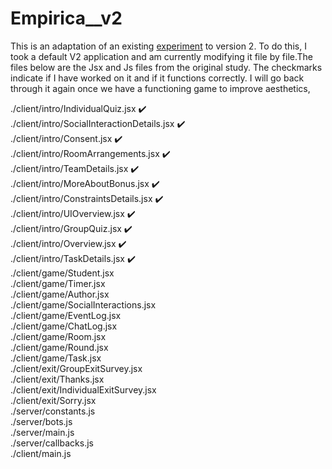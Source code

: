 # Empirica__v2
This is an adaptation of an existing [experiment](https://github.com/amaatouq/room-assignment-csop) to version 2. To do this, I took a default V2 application and am currently modifying it file by file.The files below are the Jsx and Js files from the original study. The checkmarks indicate if I have worked on it and if it functions correctly. I will go back through it again once we have a functioning game to improve aesthetics, 



./client/intro/IndividualQuiz.jsx ✔️ <br>
./client/intro/SocialInteractionDetails.jsx  ✔️ <br>
./client/intro/Consent.jsx ✔️ <br>
./client/intro/RoomArrangements.jsx ✔️ <br>
./client/intro/TeamDetails.jsx  ✔️ <br>
./client/intro/MoreAboutBonus.jsx ✔️ <br>
./client/intro/ConstraintsDetails.jsx ✔️ <br>
./client/intro/UIOverview.jsx ✔️ <br>
./client/intro/GroupQuiz.jsx  ✔️<br>
./client/intro/Overview.jsx ✔️ <br>
./client/intro/TaskDetails.jsx  ✔️ <br>
./client/game/Student.jsx <br>
./client/game/Timer.jsx <br>
./client/game/Author.jsx <br>
./client/game/SocialInteractions.jsx <br>
./client/game/EventLog.jsx <br>
./client/game/ChatLog.jsx <br>
./client/game/Room.jsx <br>
./client/game/Round.jsx <br>
./client/game/Task.jsx <br>
./client/exit/GroupExitSurvey.jsx <br>
./client/exit/Thanks.jsx <br>
./client/exit/IndividualExitSurvey.jsx <br>
./client/exit/Sorry.jsx <br>
./server/constants.js <br>
./server/bots.js <br>
./server/main.js <br>
./server/callbacks.js <br>
./client/main.js <br>
